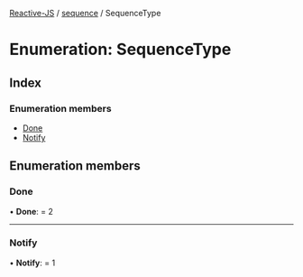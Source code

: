 [Reactive-JS](../README.md) / [sequence](../modules/sequence.md) / SequenceType

# Enumeration: SequenceType

## Index

### Enumeration members

* [Done](sequence.sequencetype.md#done)
* [Notify](sequence.sequencetype.md#notify)

## Enumeration members

### Done

• **Done**: = 2

___

### Notify

• **Notify**: = 1
